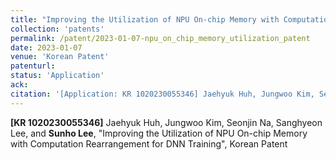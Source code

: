 ```yaml
---
title: "Improving the Utilization of NPU On-chip Memory with Computation Rearrangement for DNN Training"
collection: 'patents'
permalink: /patent/2023-01-07-npu_on_chip_memory_utilization_patent
date: 2023-01-07
venue: 'Korean Patent'
patenturl:
status: 'Application'
ack:
citation: '[Application: KR 1020230055346] Jaehyuk Huh, Jungwoo Kim, Seonjin Na, Sanghyeon Lee, and Sunho Lee, &quot;Improving the Utilization of NPU On-chip Memory with Computation Rearrangement for DNN Training&quot;, Korean Patent'
---
```

**[KR 1020230055346]** Jaehyuk Huh, Jungwoo Kim, Seonjin Na, Sanghyeon Lee, and **Sunho Lee**, &quot;Improving the Utilization of NPU On-chip Memory with Computation Rearrangement for DNN Training&quot;, Korean Patent
